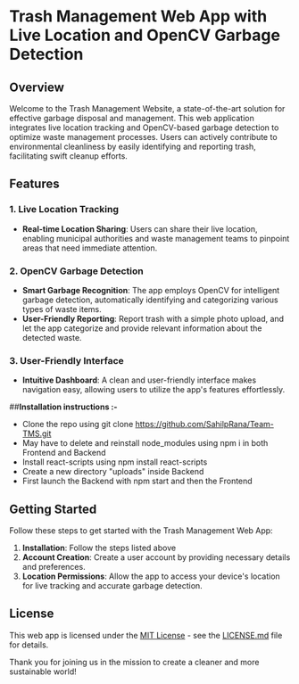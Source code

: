 
# Trash Management Web App with Live Location and OpenCV Garbage Detection
## Overview
Welcome to the Trash Management Website, a state-of-the-art solution for effective garbage disposal and management. This web application integrates live location tracking and OpenCV-based garbage detection to optimize waste management processes. Users can actively contribute to environmental cleanliness by easily identifying and reporting trash, facilitating swift cleanup efforts.
## Features
### 1. Live Location Tracking
- **Real-time Location Sharing**: Users can share their live location, enabling municipal authorities and waste management teams to pinpoint areas that need immediate attention.
### 2. OpenCV Garbage Detection
- **Smart Garbage Recognition**: The app employs OpenCV for intelligent garbage detection, automatically identifying and categorizing various types of waste items.
- **User-Friendly Reporting**: Report trash with a simple photo upload, and let the app categorize and provide relevant information about the detected waste.
### 3. User-Friendly Interface
- **Intuitive Dashboard**: A clean and user-friendly interface makes navigation easy, allowing users to utilize the app's features effortlessly.


##**Installation instructions :-**
- Clone the repo using    git clone https://github.com/SahilpRana/Team-TMS.git    
- May have to delete and reinstall node_modules using npm i in both Frontend and Backend
- Install react-scripts using npm install react-scripts
- Create a new directory "uploads" inside Backend   
- First launch the Backend with npm start and then the Frontend



## Getting Started
Follow these steps to get started with the Trash Management Web App:
1. **Installation**: Follow the steps listed above
2. **Account Creation**: Create a user account by providing necessary details and preferences.
3. **Location Permissions**: Allow the app to access your device's location for live tracking and accurate garbage detection.


## License
This web app is licensed under the [MIT License](LICENSE.md) - see the [LICENSE.md](LICENSE.md) file for details.

Thank you for joining us in the mission to create a cleaner and more sustainable world!
